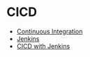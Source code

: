 # CICD

- [Continuous Integration](/cicd/ci.md)
- [Jenkins](/cicd/jenkins.md)
- [CICD with Jenkins](/cicd/cicdjenkins.md)